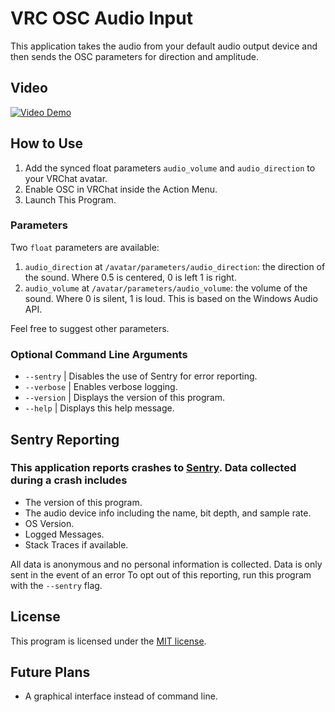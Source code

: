 ﻿# VRC OSC Audio Input

This application takes the audio from your default audio output device and then sends the OSC parameters for direction and amplitude.

## Video
[![Video Demo](http://img.youtube.com/vi/nRYSYIVfluI/0.jpg)](http://www.youtube.com/watch?v=nRYSYIVfluI)


## How to Use

1) Add the synced float parameters `audio_volume` and `audio_direction` to your VRChat avatar.
2) Enable OSC in VRChat inside the Action Menu.
3) Launch This Program.

### Parameters

Two `float` parameters are available:

1) `audio_direction` at `/avatar/parameters/audio_direction`: the direction of the sound. Where 0.5 is centered, 0 is left 1 is right.
2) `audio_volume` at `/avatar/parameters/audio_volume`: the volume of the sound. Where 0 is silent, 1 is loud. This is based on the Windows Audio API.

Feel free to suggest other parameters.

### Optional Command Line Arguments

- `--sentry` | Disables the use of Sentry for error reporting.
- `--verbose` | Enables verbose logging.
- `--version` | Displays the version of this program.
- `--help` | Displays this help message.

## Sentry Reporting

### This application reports crashes to [Sentry](https://sentry.io/). Data collected during a crash includes

- The version of this program.
- The audio device info including the name, bit depth, and sample rate.
- OS Version.
- Logged Messages.
- Stack Traces if available.

All data is anonymous and no personal information is collected. 
Data is only sent in the event of an error 
To opt out of this reporting, run this program with the `--sentry` flag.

## License

This program is licensed under the [MIT license](LICENSE).

## Future Plans

* A graphical interface instead of command line.